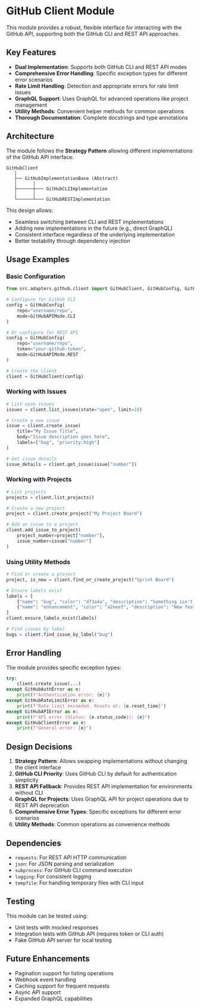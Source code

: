 # GitHub Client Module

This module provides a robust, flexible interface for interacting with the GitHub API, supporting both the GitHub CLI and REST API approaches.

## Key Features

- **Dual Implementation**: Supports both GitHub CLI and REST API modes
- **Comprehensive Error Handling**: Specific exception types for different error scenarios
- **Rate Limit Handling**: Detection and appropriate errors for rate limit issues
- **GraphQL Support**: Uses GraphQL for advanced operations like project management
- **Utility Methods**: Convenient helper methods for common operations
- **Thorough Documentation**: Complete docstrings and type annotations

## Architecture

The module follows the **Strategy Pattern** allowing different implementations of the GitHub API interface:

```
GitHubClient
   │
   ├── GitHubImplementationBase (Abstract)
   │      │
   ├──────┼─── GitHubCLIImplementation
   │      │
   └──────┴─── GitHubRESTImplementation
```

This design allows:
- Seamless switching between CLI and REST implementations
- Adding new implementations in the future (e.g., direct GraphQL)
- Consistent interface regardless of the underlying implementation
- Better testability through dependency injection

## Usage Examples

### Basic Configuration

```python
from src.adapters.github.client import GitHubClient, GitHubConfig, GitHubAPIMode

# Configure for GitHub CLI
config = GitHubConfig(
    repo="username/repo",
    mode=GitHubAPIMode.CLI
)

# Or configure for REST API
config = GitHubConfig(
    repo="username/repo",
    token="your-github-token",
    mode=GitHubAPIMode.REST
)

# Create the client
client = GitHubClient(config)
```

### Working with Issues

```python
# List open issues
issues = client.list_issues(state="open", limit=10)

# Create a new issue
issue = client.create_issue(
    title="My Issue Title",
    body="Issue description goes here",
    labels=["bug", "priority:high"]
)

# Get issue details
issue_details = client.get_issue(issue["number"])
```

### Working with Projects

```python
# List projects
projects = client.list_projects()

# Create a new project
project = client.create_project("My Project Board")

# Add an issue to a project
client.add_issue_to_project(
    project_number=project["number"],
    issue_number=issue["number"]
)
```

### Using Utility Methods

```python
# Find or create a project
project, is_new = client.find_or_create_project("Sprint Board")

# Ensure labels exist
labels = [
    {"name": "bug", "color": "d73a4a", "description": "Something isn't working"},
    {"name": "enhancement", "color": "a2eeef", "description": "New feature or request"}
]
client.ensure_labels_exist(labels)

# Find issues by label
bugs = client.find_issue_by_label("bug")
```

## Error Handling

The module provides specific exception types:

```python
try:
    client.create_issue(...)
except GitHubAuthError as e:
    print(f"Authentication error: {e}")
except GitHubRateLimitError as e:
    print(f"Rate limit exceeded. Resets at: {e.reset_time}")
except GitHubAPIError as e:
    print(f"API error (Status: {e.status_code}): {e}")
except GitHubClientError as e:
    print(f"General error: {e}")
```

## Design Decisions

1. **Strategy Pattern**: Allows swapping implementations without changing the client interface
2. **GitHub CLI Priority**: Uses GitHub CLI by default for authentication simplicity
3. **REST API Fallback**: Provides REST API implementation for environments without CLI
4. **GraphQL for Projects**: Uses GraphQL API for project operations due to REST API deprecation
5. **Comprehensive Error Types**: Specific exceptions for different error scenarios
6. **Utility Methods**: Common operations as convenience methods

## Dependencies

- `requests`: For REST API HTTP communication
- `json`: For JSON parsing and serialization
- `subprocess`: For GitHub CLI command execution
- `logging`: For consistent logging
- `tempfile`: For handling temporary files with CLI input

## Testing

This module can be tested using:
- Unit tests with mocked responses
- Integration tests with GitHub API (requires token or CLI auth)
- Fake GitHub API server for local testing

## Future Enhancements

- Pagination support for listing operations
- Webhook event handling
- Caching support for frequent requests
- Async API support
- Expanded GraphQL capabilities
